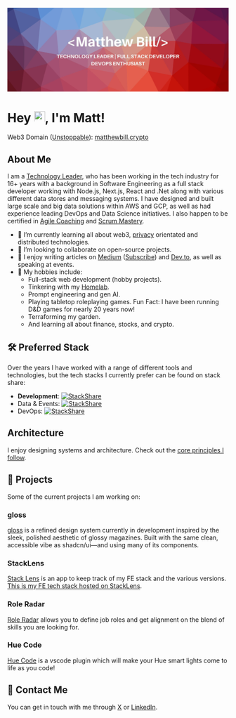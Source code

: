 ![Profile Header](banner.jpeg)

# Hey  <img src="https://media.giphy.com/media/hvRJCLFzcasrR4ia7z/giphy.gif" height="25px" width="25px">, I'm Matt!

Web3 Domain ([Unstoppable](https://unstoppabledomains.com/)): [matthewbill.crypto](http://matthewbill.crypto)

## About Me

I am a [Technology Leader](https://medium.com/@matthewdbill/the-four-pillars-of-engineering-management-ad4db0c8dab6), who has been working in the tech industry for 16+ years with a background in Software Engineering as a full stack developer working with Node.js, Next.js, React and .Net along with various different data stores and messaging systems. I have designed and built large scale and big data solutions within AWS and GCP, as well as had experience leading DevOps and Data Science initiatives. I also happen to be certified in [Agile Coaching](https://www.icagile.com/credentials/f3bcae30-aaa1-4000-bcfe-f5881ae36015) and [Scrum Mastery](https://www.scrumalliance.org/community/profile/mbill2).

- 🌱 I’m currently learning all about web3, [privacy](https://medium.com/p/e855e01b8027) orientated and distributed technologies.
- 💞️ I’m looking to collaborate on open-source projects.
- 📖 I enjoy writing articles on [Medium](https://medium.com/@matthewdbill) ([Subscribe](https://matthewdbill.medium.com/subscribe)) and [Dev.to](https://dev.to/matthewbill), as well as speaking at events.
- 🎲 My hobbies include:
  - Full-stack web development (hobby projects).
  - Tinkering with my [Homelab](HOMELAB.md).
  - Prompt engineering and gen AI.
  - Playing tabletop roleplaying games. Fun Fact: I have been running D&D games for nearly 20 years now!
  - Terraforming my garden.
  - And learning all about finance, stocks, and crypto.

## 🛠️ Preferred Stack

Over the years I have worked with a range of different tools and technologies, but the tech stacks I currently prefer can be found on stack share:
- **Development**: [![StackShare](http://img.shields.io/badge/tech-stack-0690fa.svg?style=flat)](https://stackshare.io/matthewdbill/development)
- Data & Events: [![StackShare](http://img.shields.io/badge/tech-stack-0690fa.svg?style=flat)](https://stackshare.io/matthewdbill/data-and-events)
- DevOps: [![StackShare](http://img.shields.io/badge/tech-stack-0690fa.svg?style=flat)](https://stackshare.io/matthewdbill/devops)

## Architecture

I enjoy designing systems and architecture. Check out the [core principles I follow](https://dev.to/matthewbill/architectural-principles-for-startups-scale-ups-g31).

## 🚀 Projects

Some of the current projects I am working on:

### gloss

[gloss](https://gloss.matthewbill.com/) is a refined design system currently in development inspired by the sleek, polished aesthetic of glossy magazines. Built with the same clean, accessible vibe as shadcn/ui—and using many of its components.

### StackLens

[Stack Lens](https://stacklens.fe26labs.com/) is an app to keep track of my FE stack and the various versions. [This is my FE tech stack hosted on StackLens](https://stacklens.fe26labs.com/tech-stacks/ckzv8k7ny0000l9p62yd7h3vu).

### Role Radar

[Role Radar](https://roleradar.fe26labs.com/) allows you to define job roles and get alignment on the blend of skills you are looking for.

### Hue Code

[Hue Code](https://marketplace.visualstudio.com/items?itemName=matthewbill.hue-code) is a vscode plugin which will make your Hue smart lights come to life as you code! 

## 💬 Contact Me

You can get in touch with me through [X](https://x.com/matthewbill) or [LinkedIn](https://www.linkedin.com/in/matthewbill/).
